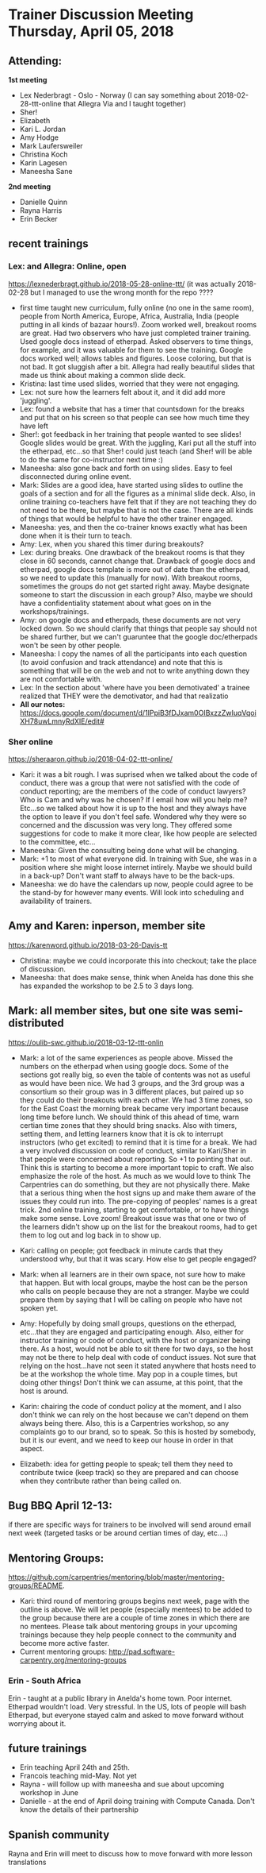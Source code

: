 # Trainer Discussion Meeting Thursday, April 05, 2018

## Attending:

**1st meeting**
- Lex Nederbragt - Oslo - Norway (I can say something about 2018-02-28-ttt-online that Allegra Via and I taught together)
- Sher! 
- Elizabeth
- Kari L. Jordan
- Amy Hodge
- Mark Laufersweiler 
- Christina Koch
- Karin Lagesen
- Maneesha Sane

**2nd meeting**
- Danielle Quinn
- Rayna Harris
- Erin Becker

## recent trainings

### Lex: and Allegra:  Online, open
https://lexnederbragt.github.io/2018-05-28-online-ttt/ (it was actually 2018-02-28 but I managed to use the wrong month for the repo ????
- first time taught new curriculum, fully online (no one in the same room), people from North America, Europe, Africa, Australia, India (people putting in all kinds of bazaar hours!). Zoom worked well, breakout rooms are great. Had two observers who have just completed trainer training. Used google docs instead of etherpad. Asked observers to time things, for example, and it was valuable for them to see the training. Google docs worked well; allows tables and figures. Loose coloring, but that is not bad. It got sluggish after a bit. Allegra had really beautiful slides that made us think about making a common slide deck. 
- Kristina: last time used slides, worried that they were not engaging.
- Lex: not sure how the learners felt about it, and it did add more 'juggling'. 
- Lex: found a website that has a timer that countsdown for the breaks and put that on his screen so that people can see how much time they have left
- Sher!: got feedback in her training that people wanted to see slides! Google slides would be great. With the juggling, Kari put all the stuff into the etherpad, etc...so that Sher! could just teach (and Sher! will be able to do the same for co-instructor next time :)
- Maneesha: also gone back and forth on using slides. Easy to feel disconnected during online event.
- Mark: Slides are a good idea, have started using slides to outline the goals of a section and for all the figures as a minimal slide deck. Also, in online training co-teachers have felt that if they are not teaching they do not need to be there, but maybe that is not the case. There are all kinds of things that would be helpful to have the other trainer engaged. 
- Maneesha: yes, and then the co-trainer knows exactly what has been done when it is their turn to teach.
- Amy: Lex, when you shared this timer during breakouts?
- Lex: during breaks. One drawback of the breakout rooms is that they close in 60 seconds, cannot change that. Drawback of google docs and etherpad, google docs template is more out of date than the etherpad, so we need to update this (manually for now). With breakout rooms, sometimes the groups do not get started right away. Maybe designate someone to start the discussion in each group? Also, maybe we should have a confidentiality statement about what goes on in the workshops/trainings. 
- Amy: on google docs and etherpads, these documents are not very locked down. So we should clarify that things that people say should not be shared further, but we can't guaruntee that the google doc/etherpads won't be seen by other people.
- Maneesha: I copy the names of all the participants into each question (to avoid confusion and track attendance) and note that this is something that will be on the web and not to write anything down they are not comfortable with.
- Lex: In the section about 'where have you been demotivated' a trainee realized that THEY were the demotivator, and had that realizatio
- **All our notes:** https://docs.google.com/document/d/1IPpiB3fDJxam0OIBxzzZwIuqVqoiXH78uwLmnyRdXIE/edit#


### Sher online
https://sheraaron.github.io/2018-04-02-ttt-online/

- Kari: it was a bit rough. I was suprised when we talked about the code of conduct, there was a group that were not satisfied with the code of conduct reporting; are the members of the code of conduct lawyers? Who is Cam and why was he chosen? If I email how will you help me? Etc...so we talked about how it is up to the host and they always have the option to leave if you don't feel safe. Wondered why they were so concerned and the discussion was very long. They offered some suggestions for code to make it more clear, like how people are selected to the committee, etc...
- Maneesha: Given the consulting being done what will be changing.
- Mark: +1 to most of what everyone did. In training with Sue, she was in a position where she might loose internet intirely. Maybe we should build in a back-up? Don't want staff to always have to be the back-ups.
- Maneesha: we do have the calendars up now, people could agree to be the stand-by for however many events. Will look into scheduling and availability of trainers.

## Amy and Karen:  inperson, member site
https://karenword.github.io/2018-03-26-Davis-tt
- Christina: maybe we could incorporate this into checkout; take the place of discussion. 
- Maneesha: that does make sense, think when Anelda has done this she has expanded the workshop to be 2.5 to 3 days long.



## Mark:  all member sites, but one site was semi-distributed
https://oulib-swc.github.io/2018-03-12-ttt-onlin
- Mark: a lot of the same experiences as people above. Missed the numbers on the etherpad when using google docs. Some of the sections got really big, so even the table of contents was not as useful as would have been nice. We had 3 groups, and the 3rd group was a consortium so their group was in 3 different places, but paired up so they could do their breakouts with each other. We had 3 time zones, so for the East Coast the morning break became very important because long time before lunch. We should think of this ahead of time, warn certian time zones that they should bring snacks. Also with timers, setting them, and letting learners know that it is ok to interrupt instructors (who get excited) to remind that it is time for a break. We had a very involved discussion on code of conduct, similar to Kari/Sher in that people were concerned about reporting. So +1 to pointing that out. Think this is starting to become a more important topic to craft. We also emphasize the role of the host. As much as we would love to think The Carpentries can do something, but they are not physically there. Make that a serious thing when the host signs up and make them aware of the issues they could run into. The pre-copying of peoples' names is a great trick. 2nd online training, starting to get comfortable, or to have things make some sense. Love zoom! Breakout issue was that one or two of the learners didn't show up on the list for the breakout rooms, had to get them to log out and log back in to show up. 

- Kari: calling on people; got feedback in minute cards that they understood why, but that it was scary. How else to get people engaged? 
- Mark: when all learners are in their own space, not sure how to make that happen. But with local groups, maybe the host can be the person who calls on people because they are not a stranger. Maybe we could prepare them by saying that I will be calling on people who have not spoken yet.
- Amy: Hopefully by doing small groups, questions on the etherpad, etc...that they are engaged and participating enough. Also, either for instructor training or code of conduct, with the host or organizer being there. As a host, would not be able to sit there for two days, so the host may not be there to help deal with code of conduct issues. Not sure that relying on the host...have not seen it stated anywhere that hosts need to be at the workshop the whole time. May pop in a couple times, but doing other things! Don't think we can assume, at this point, that the host is around.
- Karin: chairing the code of conduct policy at the moment, and I also don't think we can rely on the host because we can't depend on them always being there. Also, this is a Carpentries workshop, so any complaints go to our brand, so to speak. So this is hosted by somebody, but it is our event, and we need to keep our house in order in that aspect.
- Elizabeth: idea for getting people to speak; tell them they need to contribute twice (keep track) so they are prepared and can choose when they contribute rather than being called on. 

## Bug BBQ April 12-13: 

if there are specific ways for trainers to be involved will send around email next week (targeted tasks or be around certian times of day, etc....)
    
    
## Mentoring Groups: 
https://github.com/carpentries/mentoring/blob/master/mentoring-groups/README.
- Kari: third round of mentoring groups begins next week, page with the outline is above. We will let people (especially mentees) to be added to the group because there are a couple of time zones in which there are no mentees. Please talk about mentoring groups in your upcoming trainings because they help people connect to the community and become more active faster. 
- Current mentoring groups: http://pad.software-carpentry.org/mentoring-groups

### Erin - South Africa
Erin - taught at a public library in Anelda's home town. Poor internet. Etherpad wouldn't load. Very stressful. In the US, lots of people will bash Etherpad, but everyone stayed calm and asked to move forward without worrying about it. 


## future trainings
- Erin teaching April 24th and 25th. 
- Francois teaching mid-May. Not yet 
- Rayna - will follow up with maneesha and sue about upcoming workshop in June
- Danielle - at the end of April doing training with Compute Canada. Don't know the details of their partnership

## Spanish community
Rayna and Erin will meet to discuss how to move forward with more lesson translations

